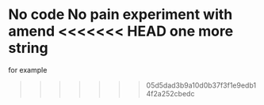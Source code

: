No code No pain
experiment with amend
<<<<<<< HEAD
one more string
=======
for example
>>>>>>> 05d5dad3b9a10d0b37f3f1e9edb14f2a252cbedc
